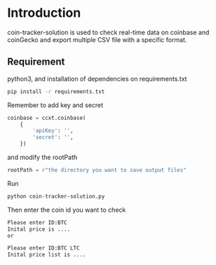 # Introduction

coin-tracker-solution is used to check real-time data on coinbase and coinGecko and export multiple CSV file with a specific format.

## Requirement

python3, and installation of dependencies on requirements.txt

```bash
pip install -r requirements.txt
```

Remember to add key and secret

```python
coinbase = ccxt.coinbase(
    {
        'apiKey': '',
        'secret': '',
    })

```
and modify the rootPath
```python
rootPath = r"the directory you want to save output files"

```
Run
```bash
python coin-tracker-solution.py
```
Then enter the coin id you want to check
```bash
Please enter ID:BTC
Inital price is ....
or 
```
```bash
Please enter ID:BTC LTC
Inital price list is ....
